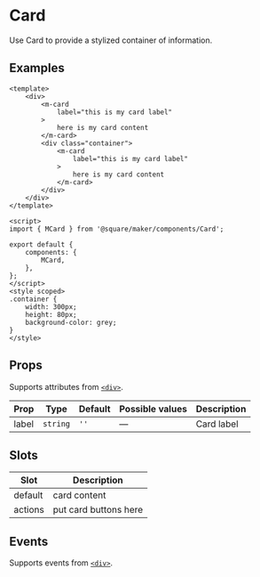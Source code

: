 # Card

Use Card to provide a stylized container of information.



## Examples
```vue
<template>
	<div>
		<m-card
			label="this is my card label"
		>
			here is my card content
		</m-card>
		<div class="container">
			<m-card
				label="this is my card label"
			>
				here is my card content
			</m-card>
		</div>
	</div>
</template>

<script>
import { MCard } from '@square/maker/components/Card';

export default {
	components: {
		MCard,
	},
};
</script>
<style scoped>
.container {
	width: 300px;
	height: 80px;
	background-color: grey;
}
</style>
```

<!-- api-tables:start -->
## Props

Supports attributes from [`<div>`](https://developer.mozilla.org/en-US/docs/Web/HTML/Element/div).

| Prop  | Type     | Default | Possible values | Description |
| ----- | -------- | ------- | --------------- | ----------- |
| label | `string` | `''`    | —               | Card label  |


## Slots

| Slot    | Description           |
| ------- | --------------------- |
| default | card content          |
| actions | put card buttons here |


## Events

Supports events from [`<div>`](https://developer.mozilla.org/en-US/docs/Web/HTML/Element/div).
<!-- api-tables:end -->
